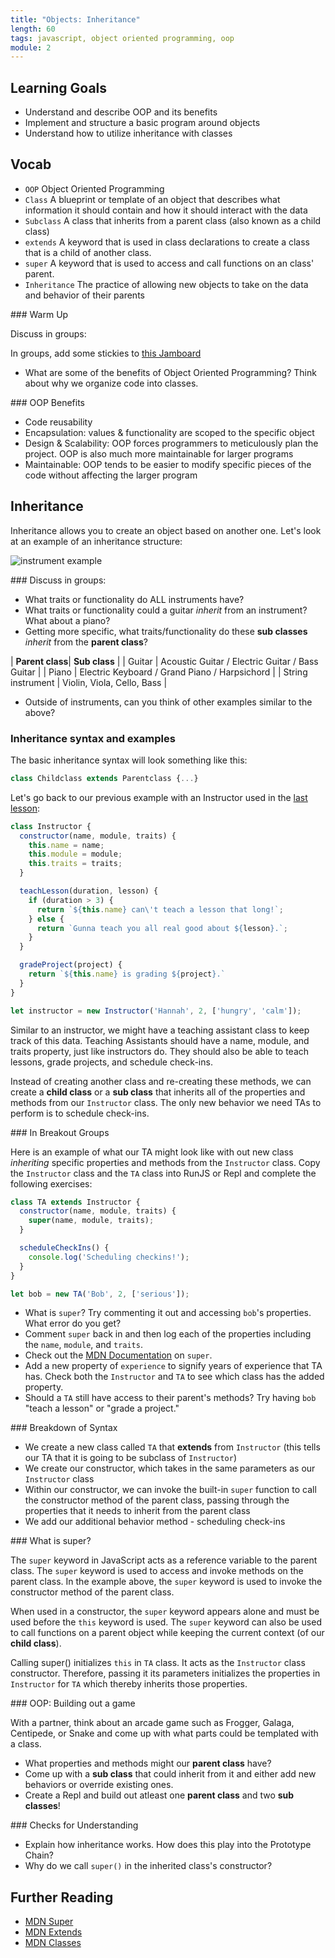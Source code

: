 ```yaml
---
title: "Objects: Inheritance"
length: 60
tags: javascript, object oriented programming, oop
module: 2
---
```


## Learning Goals

* Understand and describe OOP and its benefits
* Implement and structure a basic program around objects
* Understand how to utilize inheritance with classes

## Vocab

- `OOP` Object Oriented Programming
- `Class` A blueprint or template of an object that describes what information it should contain and how it should interact with the data
- `Subclass` A class that inherits from a parent class (also known as a child class)
- `extends` A keyword that is used in class declarations to create a class that is a child of another class.
- `super` A keyword that is used to access and call functions on an class' parent.
- `Inheritance` The practice of allowing new objects to take on the data and behavior of their parents

<section class="call-to-action">
### Warm Up

Discuss in groups:

In groups, add some stickies to [this Jamboard](https://jamboard.google.com/d/1IxfF8lH5n4rWk-o40ahxb7x3gotGXlo1LkrFkDUMxBs/viewer?f=0)

- What are some of the benefits of Object Oriented Programming? Think about why we organize code into classes. 
</section>

<section class="answer">
### OOP Benefits

  * Code reusability
  * Encapsulation: values & functionality are scoped to the specific object
  * Design & Scalability: OOP forces programmers to meticulously plan the project. OOP is also much more maintainable for larger programs
  * Maintainable: OOP tends to be easier to modify specific pieces of the code without affecting the larger program
</section>

## Inheritance

Inheritance allows you to create an object based on another one. Let's look at an example of an inheritance structure:

![instrument example](https://koenig-media.raywenderlich.com/uploads/2017/05/ObjectOrientedProgramming-graph-2.png)

<section class="call-to-action">
### Discuss in groups:

- What traits or functionality do ALL instruments have?
- What traits or functionality could a guitar *inherit* from an instrument? What about a piano?
- Getting more specific, what traits/functionality do these **sub classes** *inherit* from the **parent class**?

| **Parent class**| **Sub class** |
| Guitar | Acoustic Guitar / Electric Guitar / Bass Guitar |
| Piano | Electric Keyboard / Grand Piano / Harpsichord |
| String instrument | Violin, Viola, Cello, Bass |

- Outside of instruments, can you think of other examples similar to the above?
</section>

### Inheritance syntax and examples

The basic inheritance syntax will look something like this:

```js
class Childclass extends Parentclass {...}
```

Let's go back to our previous example with an Instructor used in the [last lesson](https://frontend.turing.io/lessons/module-2/oop-2-objects-and-prototype-chain.html):

```js
class Instructor {
  constructor(name, module, traits) {
    this.name = name;
    this.module = module;
    this.traits = traits;
  }

  teachLesson(duration, lesson) {
    if (duration > 3) {
      return `${this.name} can\'t teach a lesson that long!`;
    } else {
      return `Gunna teach you all real good about ${lesson}.`;
    }
  }

  gradeProject(project) {
    return `${this.name} is grading ${project}.`
  }
}

let instructor = new Instructor('Hannah', 2, ['hungry', 'calm']);
```

Similar to an instructor, we might have a teaching assistant class to keep track of this data. Teaching Assistants should have a name, module, and traits property, just like instructors do. They should also be able to teach lessons, grade projects, and schedule check-ins. 

Instead of creating another class and re-creating these methods, we can create a **child class** or a **sub class** that inherits all of the properties and methods from our `Instructor` class. The only new behavior we need TAs to perform is to schedule check-ins.

<section class="call-to-action">
### In Breakout Groups

Here is an example of what our TA might look like with out new class *inheriting* specific properties and methods from the `Instructor` class.  Copy the `Instructor` class and the `TA` class into RunJS or Repl and complete the following exercises:

```js
class TA extends Instructor {
  constructor(name, module, traits) {
    super(name, module, traits);
  }

  scheduleCheckIns() {
    console.log('Scheduling checkins!');
  }
}

let bob = new TA('Bob', 2, ['serious']);
```

- What is `super`?  Try commenting it out and accessing `bob`'s properties.  What error do you get?
- Comment `super` back in and then log each of the properties including the `name`, `module`, and `traits`.
-  Check out the [MDN Documentation](https://developer.mozilla.org/en-US/docs/Web/JavaScript/Reference/Operators/super) on `super`. 
- Add a new property of `experience` to signify years of experience that TA has.  Check both the `Instructor` and `TA` to see which class has the added property.
- Should a `TA` still have access to their parent's methods?  Try having `bob` "teach a lesson" or "grade a project."
</section>

<section class="answer">
### Breakdown of Syntax  

* We create a new class called `TA` that **extends** from `Instructor` (this tells our TA that it is going to be subclass of `Instructor`)
* We create our constructor, which takes in the same parameters as our `Instructor` class
* Within our constructor, we can invoke the built-in `super` function to call the constructor method of the parent class, passing through the properties that it needs to inherit from the parent class
* We add our additional behavior method - scheduling check-ins
</section>

<section class="note">
### What is super?  
 
The `super` keyword in JavaScript acts as a reference variable to the parent class.
The `super` keyword is used to access and invoke methods on the parent class. In the example above, the `super` keyword is used to invoke the constructor method of the parent class.

When used in a constructor, the `super` keyword appears alone and must be used before the `this` keyword is used. The `super` keyword can also be used to call functions on a parent object while keeping the current context (of our **child class**).

Calling super() initializes `this` in `TA` class. It acts as the `Instructor` class constructor. Therefore, passing it its parameters initializes the properties in `Instructor` for `TA` which thereby inherits those properties.


</section>

<section class="call-to-action">
### OOP: Building out a game

With a partner, think about an arcade game such as Frogger, Galaga, Centipede, or Snake and come up with what parts could be templated with a class.

- What properties and methods might our **parent class** have? 
- Come up with a **sub class** that could inherit from it and either add new behaviors or override existing ones. 
- Create a Repl and build out atleast one **parent class** and two **sub classes**!
</section>

<section class="checks-for-understanding">
### Checks for Understanding

* Explain how inheritance works. How does this play into the Prototype Chain? 
* Why do we call `super()` in the inherited class's constructor?
</section>

## Further Reading

* [MDN Super](https://developer.mozilla.org/en-US/docs/Web/JavaScript/Reference/Operators/super)
* [MDN Extends](https://developer.mozilla.org/en-US/docs/Web/JavaScript/Reference/Classes/extends)
* [MDN Classes](https://developer.mozilla.org/en-US/docs/Web/JavaScript/Reference/Classes)
